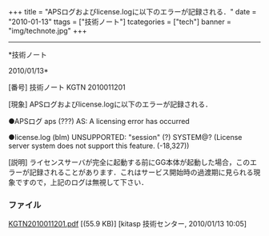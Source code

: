 ﻿+++
title = "APSログおよびlicense.logに以下のエラーが記録される．"
date = "2010-01-13"
ttags = ["技術ノート"]
tcategories = ["tech"]
banner = "img/technote.jpg"
+++

-----------------------------------------------------------------------------------------------------------------------------

*技術ノート

2010/01/13*


[番号]
技術ノート KGTN 2010011201

[現象]
APSログおよびlicense.logに以下のエラーが記録される．

●APSログ
aps (???) AS: A licensing error has occurred

●license.log
(blm) UNSUPPORTED: "session" (?) SYSTEM@? (License server system does
not support this feature. (-18,327))

[説明]
ライセンスサーバが完全に起動する前にGG本体が起動した場合，このエラーが記録されることがあります．これはサービス開始時の過渡期に見られる現象ですので，上記のログは無視して下さい．


### ファイル

 
 


[KGTN2010011201.pdf](http://techreport.kitasp.net/attachments/download/43/KGTN2010011201.pdf)
 [(55.9 KB)] [kitasp 技術センター, 2010/01/13
10:05]


 


 

